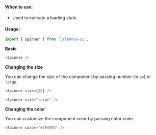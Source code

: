 #### When to use:
* Used to indicate a loading state.

#### Usage:

```js static
import { Spinner } from 'lalamove-ui';
```

**Basic**
```js
<Spinner />
```

**Changing the size**

You can change the size of the component by passing number (in `px`) or `large`.
```js
<Spinner size={36} />
```
```js
<Spinner size="large" />
```

**Changing the color**

You can customize the component color by passing color code.
```js
<Spinner color="#2FA0ED" />
```
